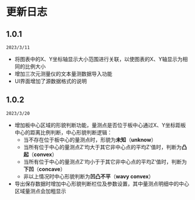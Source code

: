 # 更新日志

## 1.0.1

`2023/3/11`

- 将图表中的X、Y坐标轴显示大小范围进行关联，以使图表的X、Y轴显示为相同的比例大小
- 增加三次元测量仪的文本量测数据导入功能
- UI界面增加了源数据格式的说明

## 1.0.2

`2023/3/20`

- 增加板中心区域的形貌判断功能，量测点是否位于板中心通过X、Y坐标距板中心的距离比例判断，中心形貌判断逻辑：
  - 当不存在位于板中心的量测点时，形貌为**未知**（**unknow**）
  - 当所有位于中心的量测点Z'均大于其它非中心点的平均Z'值时，判断为**凸起**（**convex**）
  - 当所有位于中心的量测点Z'均小于于其它非中心点的平均Z'值时，判断为**下凹**（**concave**）
  - 非以上情况时中心形貌判断为**凹凸不平**（**wavy convex**）
- 导出保存数据时增加中心形貌判断栏位及参数设置，其中量测点明细中的中心区域量测点会加粗显示

